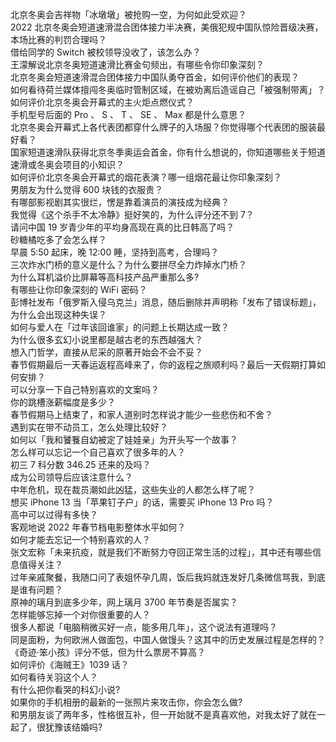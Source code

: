 北京冬奥会吉祥物「冰墩墩」被抢购一空，为何如此受欢迎？  
2022 北京冬奥会短道速滑混合团体接力半决赛，美俄犯规中国队惊险晋级决赛，本场比赛的判罚合理吗？  
借给同学的 Switch 被校领导没收了，该怎么办？  
王濛解说北京冬奥短道速滑比赛金句频出，有哪些令你印象深刻？  
北京冬奥会短道速滑混合团体接力中国队勇夺首金，如何评价他们的表现？  
如何看待荷兰媒体擅闯冬奥临时管制区域，在被劝离后造谣自己「被强制带离」？  
如何评价北京冬奥会开幕式的主火炬点燃仪式？  
手机型号后面的 Pro 、 S 、 T 、 SE 、 Max 都是什么意思？  
北京冬奥会开幕式上各代表团都穿什么牌子的入场服？你觉得哪个代表团的服装最好看？  
国家短道速滑队获得北京冬季奥运会首金，你有什么想说的，你知道哪些关于短道速滑或冬奥会项目的小知识？  
如何评价北京冬奥会开幕式的烟花表演？哪一组烟花最让你印象深刻？  
男朋友为什么觉得 600 块钱的衣服贵？  
有哪部影视剧其实很烂，愣是靠着演员的演技成为经典？  
我觉得《这个杀手不太冷静》挺好笑的，为什么评分还不到 7？  
请问中国 19 岁青少年的平均身高现在真的比日韩高了吗？  
砂糖橘吃多了会怎么样？  
早晨 5:50 起床，晚 12:00 睡，坚持到高考，合理吗？  
三次炸水门桥的意义是什么？为什么要拼尽全力炸掉水门桥？  
为什么耳机溢价比屏幕等高科技产品严重那么多?  
有哪些让你印象深刻的 WiFi 密码？  
彭博社发布「俄罗斯入侵乌克兰」消息，随后删除并声明称「发布了错误标题」，为什么会出现这种失误？  
如何与爱人在「过年该回谁家」的问题上长期达成一致？  
为什么很多玄幻小说里都是越古老的东西越强大？  
想入门哲学，直接从尼采的原著开始会不会不妥？  
春节假期最后一天春运返程高峰来了，你的返程之旅顺利吗？最后一天假期打算如何安排？  
可以分享一下自己特别喜欢的文案吗？  
你的跳槽涨薪幅度是多少？  
春节假期马上结束了，和家人道别时怎样说才能少一些悲伤和不舍？  
遇到实在带不动员工，怎么处理比较好？  
如何以「我和饕餮自幼被定了娃娃亲」为开头写一个故事？  
怎么样可以忘记一个自己喜欢了很多年的人？  
初三 7 科分数 346.25 还来的及吗？  
成为公司领导后应该注意什么？  
中年危机，现在裁员潮如此凶猛，这些失业的人都怎么样了呢？  
想买 iPhone 13 当「苹果钉子户」的话，需要买 iPhone 13 Pro 吗？  
高中可以过得有多快？  
客观地说 2022 年春节档电影整体水平如何？  
如何才能去忘记一个特别喜欢的人？  
张文宏称「未来抗疫，就是我们不断努力夺回正常生活的过程」，其中还有哪些信息值得关注？  
过年亲戚聚餐，我随口问了表姐怀孕几周，饭后我妈就连发好几条微信骂我，到底是谁有问题？  
原神的璃月到底多少年，网上璃月 3700 年节奏是否属实？  
怎样能够忘掉一个对你很重要的人？  
很多人都说「电脑稍微买好一点，能多用几年」，这个说法有道理吗？  
同是面粉，为何欧洲人做面包，中国人做馒头？这其中的历史发展过程是怎样的？  
《奇迹·笨小孩》评分不低，但为什么票房不算高？  
如何评价《海贼王》1039 话？  
如何看待关羽这个人？  
有什么把你看哭的科幻小说?  
如果你的手机相册的最新的一张照片来攻击你，你会怎么做?  
和男朋友谈了两年多，性格很互补，但一开始就不是真喜欢他，对我太好了就在一起了，很犹豫该结婚吗?  
